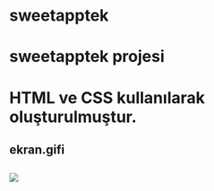 # sweetapptek

<h1>sweetapptek projesi<h1>

HTML ve CSS kullanılarak oluşturulmuştur.

<h2>ekran.gifi<h2>

![](sweetapptek.gif)
